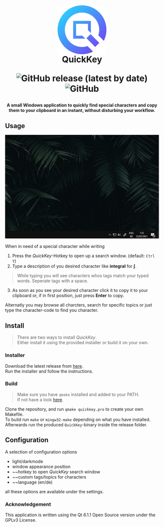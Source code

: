 
<h1 align="center">
  <br>
  <img src="./images/qicon.svg" alt="QuickKey logo" style="vertical-align:middle" title="QuickKey" height="160" />
  <br>
  QuickKey
  <br>
  
  ![GitHub release (latest by date)](https://img.shields.io/github/downloads/leokraft/QuickKey/latest/total?style=plastic)
  ![GitHub](https://img.shields.io/github/license/leokraft/QuickKey?color=green)
  
</h1>



<h4 align="center">A small Windows application to quickly find special characters and copy them to your clipboard in an instant, without disturbing your workflow.</h4>


## Usage

![usage](./images/usage.gif)

When in need of a special character while writing
1. Press the *QuickKey*-Hotkey to open up a search window. (default: `Ctrl Y`)
2. Type  a description of you desired character like **integral** for **∫**.
  > While typing you will see characters whos tags match your typed words.
  > Seperate tags with a space.
3. As soon as you see your desired character click it to copy it to your clipboard or, if in first position, just press **Enter** to copy.

Alternatly you may browse all charcters, search for specific topics or just type the character-code to find you character.

## Install

> There are two ways to install *QuickKey*.\
> Either install it using the provided installer or build it on your own.

### Installer

Download the latest release from [here](https://github.com/leokraft/QuickKey/releases).\
Run the installer and follow the instructions.
  
### Build

> Make sure you have `qmake` installed and added to your PATH.\
> If not have a look [here](https://www.qt.io/download-qt-installer).

Clone the repository, and run `qmake quickkey.pro` to create your own Makefile.\
To build run `make` or `mingw32-make` depending on what you have installed.\
Afterwards run the produced `QuickKey`-binary inside the release folder.

## Configuration 

A selection of configuration options

- light/darkmode
- window appearance position
- ~~hotkey to open *QuickKey* search window
- ~~custom tags/topics for characters
- ~~language (en/de)

all these options are available under the settings.

### Acknowledgement

This application is written using the Qt 6.1.1 Open Source version under the GPLv3 License.
